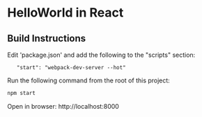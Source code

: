 # HelloWorld in React

## Build Instructions

Edit 'package.json' and add the following to the "scripts" section:

```
   "start": "webpack-dev-server --hot"
```

Run the following command from the root of this project:

```bash
npm start
```

Open in browser: http://localhost:8000
